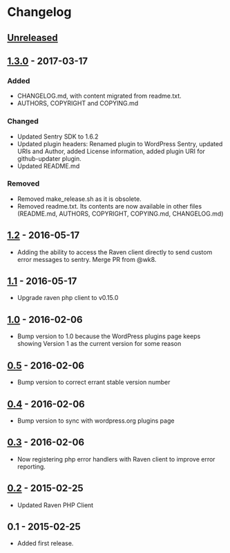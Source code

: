 # Changelog

## [Unreleased]

## [1.3.0] - 2017-03-17
### Added
- CHANGELOG.md, with content migrated from readme.txt.
- AUTHORS, COPYRIGHT and COPYING.md

### Changed
- Updated Sentry SDK to 1.6.2
- Updated plugin headers: Renamed plugin to WordPress Sentry, updated URIs and Author, added License information, added plugin URI for github-updater plugin.
- Updated README.md

### Removed
- Removed make_release.sh as it is obsolete.
- Removed readme.txt. Its contents are now available in other files (README.md, AUTHORS, COPYRIGHT, COPYING.md, CHANGELOG.md)

## [1.2] - 2016-05-17
- Adding the ability to access the Raven client directly to send custom error messages to sentry. Merge PR from @wk8.

## [1.1] - 2016-05-17
- Upgrade raven php client to v0.15.0

## [1.0] - 2016-02-06
- Bump version to 1.0 because the WordPress plugins page keeps showing Version 1 as the current version for some reason

## [0.5] - 2016-02-06
- Bump version to correct errant stable version number

## [0.4] - 2016-02-06
- Bump version to sync with wordpress.org plugins page

## [0.3] - 2016-02-06
- Now registering php error handlers with Raven client to improve error reporting.

## [0.2] - 2015-02-25
-  Updated Raven PHP Client

## 0.1 - 2015-02-25
- Added first release.


[Unreleased]: https://github.com/TheLeagueAU/wordpress-sentry/compare/v1.3.0...HEAD
[1.3.0]: https://github.com/TheLeagueAU/wordpress-sentry/compare/v1.2...v1.3.0
[1.2]: https://github.com/TheLeagueAU/wordpress-sentry/compare/v1.1...v1.2
[1.1]: https://github.com/TheLeagueAU/wordpress-sentry/compare/v1.0...v1.1
[1.0]: https://github.com/TheLeagueAU/wordpress-sentry/compare/v0.5...v1.0
[0.5]: https://github.com/TheLeagueAU/wordpress-sentry/compare/v0.4...v0.5
[0.4]: https://github.com/TheLeagueAU/wordpress-sentry/compare/v0.3...v0.4
[0.3]: https://github.com/TheLeagueAU/wordpress-sentry/compare/v0.2...v0.3
[0.2]: https://github.com/TheLeagueAU/wordpress-sentry/compare/v0.1...v0.2
